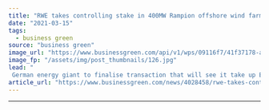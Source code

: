 ```yaml
---
title: "RWE takes controlling stake in 400MW Rampion offshore wind farm"
date: "2021-03-15"
tags: 
  - business green
source: "business green"
image_url: "https://www.businessgreen.com/api/v1/wps/09116f7/41f37178-a5d8-4cc3-93e0-90ab436b2ff6/6/Rampion-turbines2-185x114.jpg"
image_fp: "/assets/img/post_thumbnails/126.jpg"
lead: "
 German energy giant to finalise transaction that will see it take up E.ON's remaining 20 per cent stake in project off the Sussex coast ..."
article_url: "https://www.businessgreen.com/news/4028458/rwe-takes-controlling-stake-400mw-rampion-offshore-wind-farm"
---
```


---
